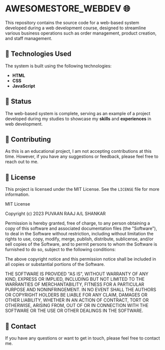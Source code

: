 # AWESOMESTORE_WEBDEV :globe_with_meridians:

This repository contains the source code for a web-based system developed during a web development course, designed to streamline various business operations such as order management, product creation, and staff management.

## :wrench: Technologies Used

The system is built using the following technologies:

- **HTML**
- **CSS**
- **JavaScript**

## :construction: Status

The web-based system is complete, serving as an example of a project developed during my studies to showcase my **skills** and **experiences** in web development.

## :raising_hand: Contributing

As this is an educational project, I am not accepting contributions at this time. However, if you have any suggestions or feedback, please feel free to reach out to me.

## :page_with_curl: License

This project is licensed under the MIT License. See the `LICENSE` file for more information.

MIT License

Copyright (c) 2023 PUVAAN RAAJ A/L SHANKAR

Permission is hereby granted, free of charge, to any person obtaining a copy
of this software and associated documentation files (the "Software"), to deal
in the Software without restriction, including without limitation the rights
to use, copy, modify, merge, publish, distribute, sublicense, and/or sell
copies of the Software, and to permit persons to whom the Software is
furnished to do so, subject to the following conditions:

The above copyright notice and this permission notice shall be included in all
copies or substantial portions of the Software.

THE SOFTWARE IS PROVIDED "AS IS", WITHOUT WARRANTY OF ANY KIND, EXPRESS OR
IMPLIED, INCLUDING BUT NOT LIMITED TO THE WARRANTIES OF MERCHANTABILITY,
FITNESS FOR A PARTICULAR PURPOSE AND NONINFRINGEMENT. IN NO EVENT SHALL THE
AUTHORS OR COPYRIGHT HOLDERS BE LIABLE FOR ANY CLAIM, DAMAGES OR OTHER
LIABILITY, WHETHER IN AN ACTION OF CONTRACT, TORT OR OTHERWISE, ARISING FROM,
OUT OF OR IN CONNECTION WITH THE SOFTWARE OR THE USE OR OTHER DEALINGS IN THE
SOFTWARE.

## :email: Contact

If you have any questions or want to get in touch, please feel free to contact me.

 
